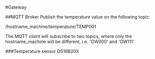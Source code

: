#Gateway 

##MQTT Broker 
Publish the temperature value on the following topic:

/hostname_machine/temperature/TEMP001

The MQTT client will subscribe to two topics, where only the hostname_machine will be different,
i.e. 'GW000' and 'GW111'.

###Temperature sensor
DS18B20X

